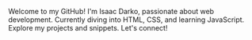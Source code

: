 Welcome to my GitHub! I'm Isaac Darko, passionate about web development. Currently diving into HTML, CSS, and learning JavaScript. Explore my projects and snippets. Let's connect!
